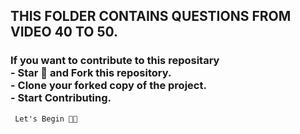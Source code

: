 <h2> THIS FOLDER CONTAINS QUESTIONS FROM VIDEO 40 TO 50. </h2>
<h3> If you want to contribute to this repositary <br>
  - Star 🎇 and Fork this repository. <br>
  - Clone your forked copy of the project. <br>
  - Start Contributing. <br>
</h3>
<code> Let's Begin 🎉🎉</code>
